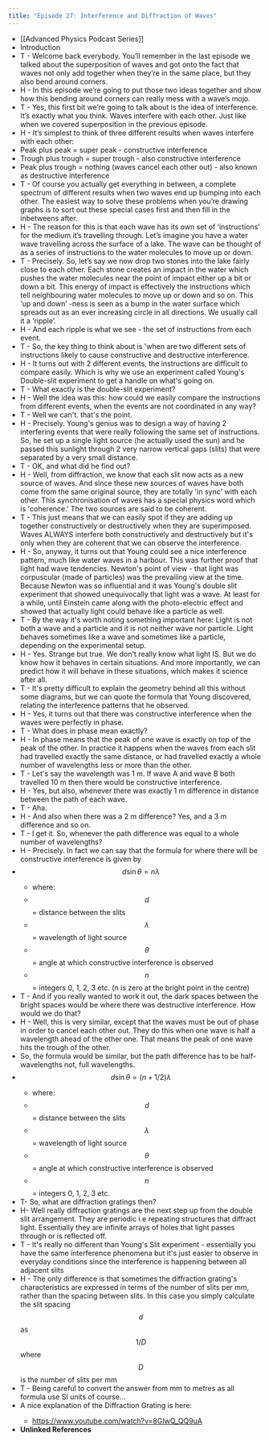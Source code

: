 ```yaml
---
title: "Episode 27: Interference and Diffraction of Waves"
---
```


- [[Advanced Physics Podcast Series]]<span id='Ucd2E6dwD'/>
- Introduction<span id='83DtTEULn'/>
- T - Welcome back everybody. You’ll remember in the last episode we talked about the superposition of waves and got onto the fact that waves not only add together when they’re in the same place, but they also bend around corners.<span id='IxUxoNi_l'/>
- H - In this episode we’re going to put those two ideas together and show how this bending around corners can really mess with a wave’s mojo.<span id='HX6B0ITqH'/>
- T - Yes, this first bit we’re going to talk about is the idea of interference. It’s exactly what you think. Waves interfere with each other. Just like when we covered superposition in the previous episode.<span id='VKY0FmhAD'/>
- H - It’s simplest to think of three different results when waves interfere with each other:<span id='9eGxMpr2h'/>
- Peak plus peak = super peak - constructive interference<span id='GLXiwlBmJ'/>
- Trough plus trough = super trough - also constructive interference<span id='pjdpiGRn1'/>
- Peak plus trough = nothing (waves cancel each other out) - also known as destructive interference<span id='ArH2yUrTc'/>
- T - Of course you actually get everything in between, a complete spectrum of different results when two waves end up bumping into each other. The easiest way to solve these problems when you’re drawing graphs is to sort out these special cases first and then fill in the inbetweens after.<span id='HvOLLdqyN'/>
- H - The reason for this is that each wave has its own set of ‘instructions’ for the medium it’s travelling through. Let’s imagine you have a water wave travelling across the surface of a lake. The wave can be thought of as a series of instructions to the water molecules to move up or down.<span id='E24p9ZEUZ'/>
- T - Precisely. So, let’s say we now drop two stones into the lake fairly close to each other. Each stone creates an impact in the water which pushes the water molecules near the point of impact either up a bit or down a bit. This energy of impact is effectively the instructions which tell neighbouring water molecules to move up or down and so on. This ‘up and down’ -ness is seen as a bump in the water surface which spreads out as an ever increasing circle in all directions. We usually call it a ‘ripple’.<span id='4spJ2qmZX'/>
- H - And each ripple is what we see - the set of instructions from each event.<span id='oh6OGSiSK'/>
- T - So, the key thing to think about is 'when are two different sets of instructions likely to cause constructive and destructive interference.<span id='6dl9FO6Kd'/>
- H - It turns out with 2 different events, the instructions are difficult to compare easily. Which is why we use an experiment called Young's Double-slit experiment to get a handle on what's going on.<span id='UYMIMl3ue'/>
- T - What exactly is the double-slit experiment?<span id='3e-LpSXFS'/>
- H - Well the idea was this: how could we easily compare the instructions from different events, when the events are not coordinated in any way?<span id='PjDATOi8p'/>
- T - Well we can't. that's the point.<span id='3GUI6Nztz'/>
- H - Precisely. Young's genius was to design a way of having 2 interfering events that were really following the same set of instructions. So, he set up a single light source (he actually used the sun) and he passed this sunlight through 2 very narrow vertical gaps (slits) that were separated by a very small distance.<span id='fo9CIH6JN'/>
- T - OK, and what did he find out?<span id='np3YHMGj1'/>
- H - Well, from diffraction, we know that each slit now acts as a new source of waves. And since these new sources of waves have both come from the same original source, they are totally 'in sync' with each other. This synchronisation of waves has a special physics word which is 'coherence.' The two sources are said to be coherent.<span id='FaCKB2_Cn'/>
- T - This just means that we can easily spot if they are adding up together constructively or destructively when they are superimposed. Waves ALWAYS interfere both constructively and destructively but it's only when they are coherent that we can observe the interference.<span id='mpekLj_Uy'/>
- H - So, anyway, it turns out that Young could see a nice interference pattern, much like water waves in a harbour. This was further proof that light had wave tendencies. Newton's point of view - that light was corpuscular (made of particles) was the prevailing view at the time. Because Newton was so influential and it was Young's double slit experiment that showed unequivocally that light was a wave. At least for a while, until Einstein came along with the photo-electric effect and showed that actually light could behave like a particle as well.<span id='9ajku-cg4'/>
- T - By the way it's worth noting something important here: Light is not both a wave and a particle and it is not neither wave nor particle. Light behaves sometimes like a wave and sometimes like a particle, depending on the experimental setup.<span id='WXTYrRkWG'/>
- H - Yes. Strange but true. We don't really know what light IS. But we do know how it behaves in certain situations. And more importantly, we can predict how it will behave in these situations, which makes it science after all.<span id='wKdQLwXsD'/>
- T - It's pretty difficult to explain the geometry behind all this without some diagrams, but we can quote the formula that Young discovered, relating the interference patterns that he observed.<span id='EL1LPMPZ1'/>
- H - Yes, it turns out that there was constructive interference when the waves were perfectly in phase.<span id='onT3fC25C'/>
- T - What does in phase mean exactly?<span id='NDozYQ12j'/>
- H - In phase means that the peak of one wave is exactly on top of the peak of the other. In practice it happens when the waves from each slit had travelled exactly the same distance, or had travelled exactly a whole number of wavelengths less or more than the other.<span id='KsZZImrbs'/>
- T - Let's say the wavelength was 1 m. If wave A and wave B both travelled 10 m then there would be constructive interference.<span id='aqQ19sttp'/>
- H - Yes, but also, whenever there was exactly 1 m difference in distance between the path of each wave.<span id='Ytv1_Fgjc'/>
- T - Aha.<span id='2oV2EnyMY'/>
- H - And also when there was a 2 m difference? Yes, and a 3 m difference and so on.<span id='ziAxkoPX6'/>
- T - I get it. So, whenever the path difference was equal to a whole number of wavelengths?<span id='ZaLthiSfd'/>
- H - Precisely. In fact we can say that the formula for where there will be constructive interference is given by<span id='XCKZAaKyQ'/>
- $$d\sin\theta =n\lambda$$<span id='N5dVUbesY'/>
    - where:<span id='AjoRySt9S'/>
    - $$d$$ = distance between the slits<span id='-Fwptwwvm'/>
    - $$\lambda$$ = wavelength of light source<span id='-omcHBp-2'/>
    - $$\theta$$ = angle at which constructive interference is observed<span id='9NHPz9V-9'/>
    - $$n$$ = integers 0, 1, 2, 3 etc. (n is zero at the bright point in the centre)<span id='sLxbBA-fD'/>
- T - And if you really wanted to work it out, the dark spaces between the bright spaces would be where there was destructive interference. How would we do that?<span id='e6OdoHAsT'/>
- H - Well, this is very similar, except that the waves must be out of phase in order to cancel each other out. They do this when one wave is half a wavelength ahead of the other one. That means the peak of one wave hits the trough of the other.<span id='CwotaQyeS'/>
- So, the formula would be similar, but the path difference has to be half-wavelengths not, full wavelengths.<span id='UvFXnXECQ'/>
- $$d\sin\theta =(n+1/2)\lambda$$<span id='sA-hj3Mqh'/>
    - where:<span id='I43Q2HKzg'/>
    - $$d$$ = distance between the slits<span id='ad4nMUqZY'/>
    - $$\lambda$$ = wavelength of light source<span id='6HK-gEEOO'/>
    - $$\theta$$ = angle at which constructive interference is observed<span id='6pTDJfGLh'/>
    - $$n$$ = integers 0, 1, 2, 3 etc.<span id='suv4QepNQ'/>
- T- So, what are diffraction gratings then?<span id='_XDaccvb1'/>
- H- Well really diffraction gratings are the next step up from the double slit arrangement. They are periodic i.e repeating structures that diffract light. Essentially they are infinite arrays of holes that light passes through or is reflected off.<span id='z_7i77EaH'/>
- T - It's really no different than Young's Slit experiment  - essentially you have the same interference phenomena but it's just easier to observe in everyday conditions since the interference is happening between all adjacent slits<span id='dLlU_t8Uj'/>
- H - The only difference is that sometimes the diffraction grating's characteristics are expressed in terms of the number of slits per mm, rather than the spacing between slits. In this case you simply calculate the slit spacing $$d$$ as $$1/D$$ where $$D$$ is the number of slits per mm<span id='qt7EM0yRy'/>
- T - Being careful to convert the answer from mm to metres as all formula use SI units of course...<span id='nNe23Y0cr'/>
- A nice explanation of the Diffraction Grating is here:<span id='2HxYoFdlh'/>
    - https://www.youtube.com/watch?v=8GIwQ_QQ9uA<span id='WX3jtVTd6'/>
- **Unlinked References**<span id='eSdaUzYh5'/>
